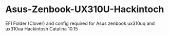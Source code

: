 # Asus-Zenbook-UX310U-Hackintoch
EFI Folder (Clover) and config required for Asus zenbook ux310uq and ux310ua Hackintosh Catalina 10.15
